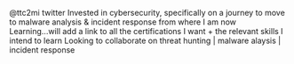 @ttc2mi twitter
Invested in cybersecurity, specifically on a journey to move to malware analysis & incident response from where I am now
Learning...will add a link to all the certifications I want + the relevant skills I intend to learn
Looking to collaborate on threat hunting | malware alaysis | incident response
